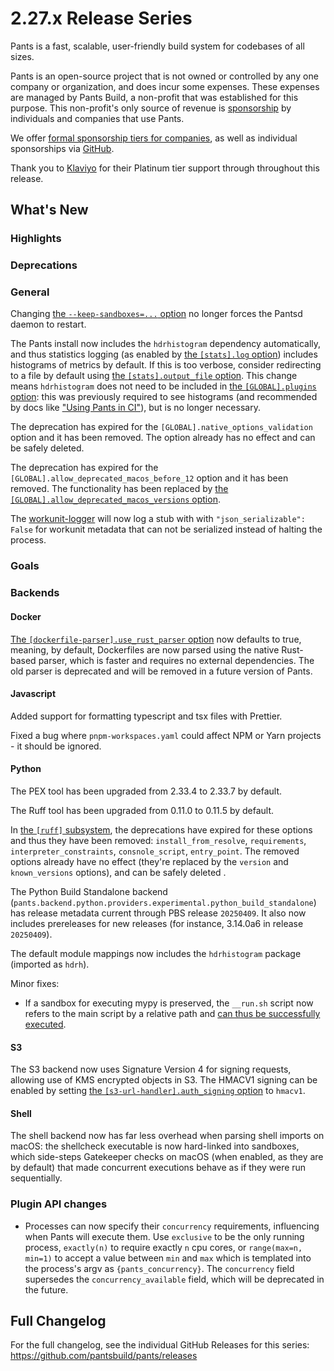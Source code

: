 # 2.27.x Release Series

Pants is a fast, scalable, user-friendly build system for codebases of all sizes.

Pants is an open-source project that is not owned or controlled by any one company or organization, and does incur some expenses. These expenses are managed by Pants Build, a non-profit that was established for this purpose. This non-profit's only source of revenue is [sponsorship](https://www.pantsbuild.org/sponsorship) by individuals and companies that use Pants.

We offer [formal sponsorship tiers for companies](https://www.pantsbuild.org/sponsorship), as well as individual sponsorships via [GitHub](https://github.com/sponsors/pantsbuild).

Thank you to [Klaviyo](https://www.klaviyo.com/) for their Platinum tier support through throughout this release.

## What's New

### Highlights

### Deprecations


### General

Changing [the `--keep-sandboxes=...` option](https://www.pantsbuild.org/2.27/reference/global-options#keep_sandboxes) no longer forces the Pantsd daemon to restart.

The Pants install now includes the `hdrhistogram` dependency automatically, and thus statistics logging (as enabled by [the `[stats].log` option](https://www.pantsbuild.org/2.27/reference/subsystems/stats#log)) includes histograms of metrics by default. If this is too verbose, consider redirecting to a file by default using [the `[stats].output_file` option](https://www.pantsbuild.org/2.27/reference/subsystems/stats#output_file). This change means `hdrhistogram` does not need to be included in [the `[GLOBAL].plugins` option](https://www.pantsbuild.org/2.27/reference/global-options#plugins): this was previously required to see histograms (and recommended by docs like ["Using Pants in CI"](https://www.pantsbuild.org/2.27/docs/using-pants/using-pants-in-ci)), but is no longer necessary.

The deprecation has expired for the `[GLOBAL].native_options_validation` option and it has been removed. The option already has no effect and can be safely deleted.

The deprecation has expired for the `[GLOBAL].allow_deprecated_macos_before_12` option and it has been removed. The functionality has been replaced by [the `[GLOBAL].allow_deprecated_macos_versions` option](https://www.pantsbuild.org/2.27/reference/global-options#allow_deprecated_macos_versions).

The [workunit-logger](https://www.pantsbuild.org/2.27/reference/subsystems/workunit-logger) will now log a stub with with `"json_serializable": False` for workunit metadata that can not be serialized instead of halting the process.


### Goals


### Backends

#### Docker

[The `[dockerfile-parser].use_rust_parser` option](https://www.pantsbuild.org/2.27/reference/subsystems/dockerfile-parser) now defaults to true, meaning, by default, Dockerfiles are now parsed using the native Rust-based parser, which is faster and requires no external dependencies. The old parser is deprecated and will be removed in a future version of Pants.

#### Javascript

Added support for formatting typescript and tsx files with Prettier.

Fixed a bug where `pnpm-workspaces.yaml` could affect NPM or Yarn projects - it should be ignored.

#### Python

The PEX tool has been upgraded from 2.33.4 to 2.33.7 by default.

The Ruff tool has been upgraded from 0.11.0 to 0.11.5 by default.

In [the `[ruff]` subsystem](https://www.pantsbuild.org/2.27/reference/subsystems/ruff), the deprecations have expired for these options and thus they have been removed: `install_from_resolve`, `requirements`, `interpreter_constraints`, `consnole_script`, `entry_point`. The removed options already have no effect (they're replaced by the `version` and `known_versions` options), and can be safely deleted .

The Python Build Standalone backend (`pants.backend.python.providers.experimental.python_build_standalone`) has release metadata current through PBS release `20250409`. It also now includes prereleases for new releases (for instance, 3.14.0a6 in release `20250409`).

The default module mappings now includes the `hdrhistogram` package (imported as `hdrh`).

Minor fixes:

- If a sandbox for executing mypy is preserved, the `__run.sh` script now refers to the main script by a relative path and [can thus be successfully executed](https://github.com/pantsbuild/pants/issues/22138).

#### S3

The S3 backend now uses Signature Version 4 for signing requests, allowing use of KMS encrypted objects in S3. The HMACV1 signing can be enabled by setting [the `[s3-url-handler].auth_signing` option](https://www.pantsbuild.org/2.27/reference/subsystems/s3-url-handler#auth_signing) to `hmacv1`.

#### Shell

The shell backend now has far less overhead when parsing shell imports on macOS: the shellcheck executable is now hard-linked into sandboxes, which side-steps Gatekeeper checks on macOS (when enabled, as they are by default) that made concurrent executions behave as if they were run sequentially.

### Plugin API changes

* Processes can now specify their `concurrency` requirements, influencing when Pants will execute them. Use `exclusive` to be the only running process, `exactly(n)` to require exactly `n` cpu cores, or `range(max=n, min=1)` to accept a value between `min` and `max` which is templated into the process's argv as `{pants_concurrency}`. The `concurrency` field supersedes the `concurrency_available` field, which will be deprecated in the future.

## Full Changelog

For the full changelog, see the individual GitHub Releases for this series: <https://github.com/pantsbuild/pants/releases>
